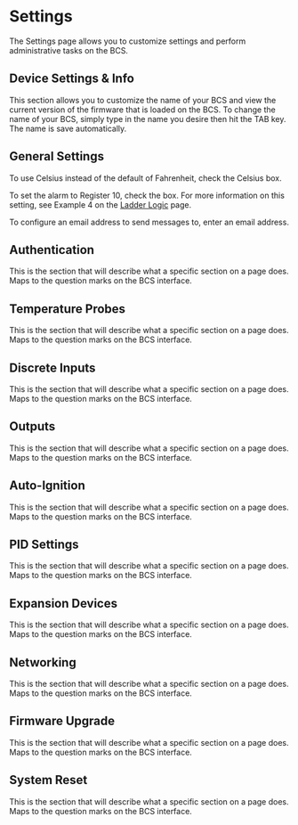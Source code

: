 # Settings #

The Settings page allows you to customize settings and perform administrative tasks on the BCS.

## Device Settings & Info

This section allows you to customize the name of your BCS and view the current version of the firmware that is loaded on the BCS. To change the name of your BCS, simply type in the name you desire then hit the TAB key. The name is save automatically.


## General Settings

To use Celsius instead of the default of Fahrenheit, check the Celsius box. 

To set the alarm to Register 10, check the box. For more information on this setting, see Example 4 on the [Ladder Logic](ladder_logic.md) page.

To configure an email address to send messages to, enter an email address.

## Authentication

This is the section that will describe what a specific section on a page does. Maps to the question marks on the BCS interface.


## Temperature Probes

This is the section that will describe what a specific section on a page does. Maps to the question marks on the BCS interface.


## Discrete Inputs

This is the section that will describe what a specific section on a page does. Maps to the question marks on the BCS interface.


## Outputs
This is the section that will describe what a specific section on a page does. Maps to the question marks on the BCS interface.


## Auto-Ignition

This is the section that will describe what a specific section on a page does. Maps to the question marks on the BCS interface.


## PID Settings
This is the section that will describe what a specific section on a page does. Maps to the question marks on the BCS interface.


## Expansion Devices
This is the section that will describe what a specific section on a page does. Maps to the question marks on the BCS interface.


## Networking
This is the section that will describe what a specific section on a page does. Maps to the question marks on the BCS interface.

## Firmware Upgrade
This is the section that will describe what a specific section on a page does. Maps to the question marks on the BCS interface.

## System Reset
This is the section that will describe what a specific section on a page does. Maps to the question marks on the BCS interface.